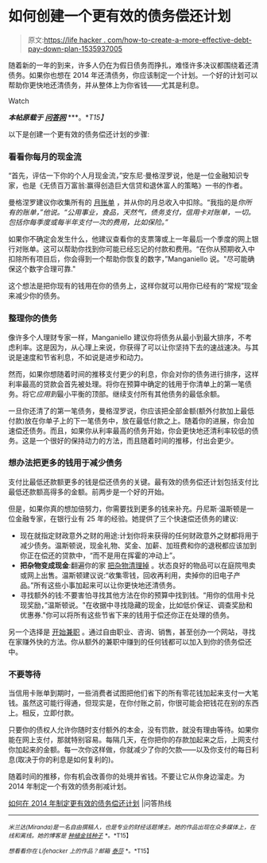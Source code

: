 # 如何创建一个更有效的债务偿还计划

> 原文:[https://life hacker . com/how-to-create-a-more-effective-debt-pay-down-plan-1535937005](https://lifehacker.com/how-to-create-a-more-effective-debt-pay-down-plan-1535937005)

随着新的一年的到来，许多人仍在为假日债务而挣扎，难怪许多决议都围绕着还清债务。如果你也想在 2014 年还清债务，你应该制定一个计划。一个好的计划可以帮助你更快地还清债务，并从整体上为你省钱——尤其是利息。

Watch

***本帖原载于*** [***问答网***](http://www.quizzle.com/blog/2014/01/create-a-better-way-to-pay-down-debt/) ***。**T15】*

以下是创建一个更有效的债务偿还计划的步骤:

### 看看你每月的现金流

“首先，评估一下你的个人月现金流，”安东尼·曼格涅罗说，他是一位金融知识专家，也是《无债百万富翁:赢得创造巨大信贷和退休富人的策略》一书的作者。

曼格涅罗建议你收集所有的 [月账单](https://lifehacker.com/adult-budgeting-101-how-to-create-your-first-budget-in-1440446091) ，并从你的月总收入中扣除。“我指的是*你所有的账单，”他说。“公用事业，食品，天然气，债务支付，信用卡对账单，一切。包括你每季度或每半年支付一次的费用，比如保险。”*

如果你不确定会发生什么，他建议查看你的支票簿或上一年最后一个季度的网上银行对账单。这可以帮助你找到你可能已经忘记的付款和费用。“在你从预期收入中扣除所有项目后，你会得到一个帮助你恢复的数字，”Manganiello 说。"尽可能确保这个数字合理可靠."

这个想法是把你现有的钱用在你的债务上，这样你就可以用你已经有的“常规”现金来减少你的债务。

### 整理你的债务

像许多个人理财专家一样，Manganiello 建议你将债务从最小到最大排序，不考虑利率。这是因为，从心理上来说，你获得了可以让你坚持下去的速战速决。与其说是速度和节省利息，不如说是进步和动力。

然而，如果你想随着时间的推移支付更少的利息，你会对你的债务进行排序，这样利率最高的贷款会首先被处理。将你在预算中确定的钱用于你清单上的第一笔债务。将它*应用到*最小平衡的顶部。继续支付所有其他债务的最低余额。

一旦你还清了的第一笔债务，曼格涅罗说，你应该把全部金额(额外付款加上最低付款)放在你单子上的下一笔债务中，放在最低付款之上。随着你的进展，你会加速偿还债务。而且，如果你从利率最高的债务开始，你会更快地还清利率较低的债务。这是一个很好的保持动力的方法，而且随着时间的推移，付出会更少。

### 想办法把更多的钱用于减少债务

支付比最低还款额更多的钱是偿还债务的关键。最有效的债务偿还计划包括支付比最低还款额高得多的金额。前两步是一个好的开始。

但是，如果你真的想加倍努力，你需要找到更多的钱来补充。丹尼斯·温斯顿是一位金融专家，在银行业有 25 年的经验。她提供了三个快速偿还债务的建议:

*   现在就指定财政意外之财的用途:计划你将来获得的任何财政意外之财都将用于减少债务。温斯顿说，现金礼物、奖金、加薪、加班费和你的退税都应该加到你正在偿还的贷款中，“而不是用在挥霍的冲动上”。
*   **把杂物变成现金**:翻遍你的家 [把杂物清理掉](http://lifehacker.com/the-complete-guide-to-selling-your-unwanted-crap-for-mo-5981335) 。状态良好的物品可以在庭院甩卖或网上出售。温斯顿建议说:“收集零钱，回收再利用，卖掉你的旧电子产品。”所有这些小事加起来可以让你更快地还清债务。
*   寻找额外的钱:不要害怕寻找其他方法在你的预算中找到钱。“用你的信用卡兑现奖励，”温斯顿说。"在收据中寻找隐藏的现金，比如低价保证、调查奖励和优惠券."你可以将所有这些节省下来的钱用于偿还你正在处理的债务。

另一个选择是 [开始兼职](https://lifehacker.com/the-complete-guide-to-making-money-in-your-spare-time-1291903155) 。通过自由职业、咨询、销售，甚至创办一个网站，寻找在家赚外快的方法。你从额外的兼职中赚到的任何钱都可以加入到你的债务偿还中。

### 不要等待

当信用卡账单到期时，一些消费者试图把他们省下的所有零花钱加起来支付一大笔钱。虽然这可能行得通，但现实是，在你付账之前，你很可能会把钱花在别的东西上。相反，立即付款。

只要你的债权人允许你随时支付额外的本金，没有罚款，就没有理由等待。如果你能在网上支付，那就特别容易。每隔几天，在你把你的存款加起来之后，上网支付你加起来的金额。每一次你这样做，你就减少了你的欠款——以及你支付的每日利息(取决于你的利息是如何复利的)。

随着时间的推移，你有机会改善你的处境并省钱。不要让它从你身边溜走。为 2014 年制定一个有效的债务削减计划。

[如何在 2014 年制定更有效的债务偿还计划](http://www.quizzle.com/blog/2014/01/create-a-better-way-to-pay-down-debt/) [](http://blog.readyforzero.com/how-to-afford-travel-when-you-want-to-travel-everywhere/)|问答热线

* * *

<small>*米兰达(Miranda)是一名自由撰稿人，也是专业的财经话题博主。她的作品出现在众多媒体上，在线和离线。她的博客是*</small> [<small>*种植金钱种子*</small>](http://plantingmoneyseeds.com/) <small>*。*T15】</small>

<small>*想看看你在 Lifehacker 上的作品？邮箱*</small> [<small>*泰莎*</small>](https://mail.google.com/mail/?view=cm&fs=1&tf=1&to=tessa@lifehacker.com) <small>*。*T15】</small>